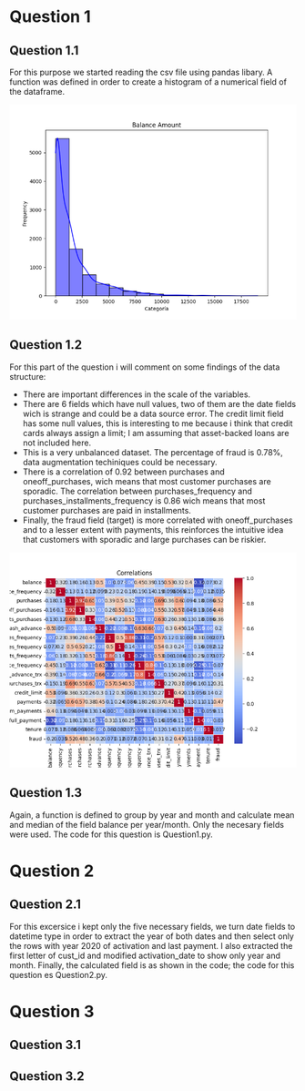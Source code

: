 # Question 1
## Question 1.1
For this purpose we started reading the csv file using pandas libary. A function was defined in order to create a histogram of a numerical field of the dataframe.

![Balance Histogram](figures/balance_hist.png)
## Question 1.2
For this part of the question i will comment on some findings of the data structure:
- There are important differences in the scale of the variables.
- There are 6 fields which have null values, two of them are the date fields wich is strange and could be a data source error. The credit limit field has some null values, this is interesting to me because i think that credit cards always assign a limit; I am assuming that asset-backed loans are not included here.
- This is a very unbalanced dataset. The percentage of fraud is 0.78%, data augmentation techiniques could be necessary.
- There is a correlation of 0.92 between purchases and oneoff_purchases, wich means that most customer purchases are sporadic. The correlation between purchases_frequency and purchases_installments_frequency is 0.86 wich means that most customer purchases are paid in installments.
- Finally, the fraud field (target) is more correlated with oneoff_purchases and to a lesser extent with payments, this reinforces the intuitive idea that customers with sporadic and large purchases can be riskier.

![Balance Histogram](figures/correlation_map.png)
## Question 1.3
Again, a function is defined to group by year and month and calculate mean and median of the field balance per year/month. Only the necesary fields were used. The code for this question is Question1.py.

# Question 2
## Question 2.1
For this excersice i kept only the five necessary fields, we turn date fields to datetime type in order to extract the year of both dates and then select only the rows with year 2020 of activation and last payment. I also extracted the first letter of cust_id and modified activation_date to show only year and month. Finally, the calculated field is as shown in the code; the code for this question es Question2.py.

# Question 3
## Question 3.1
## Question 3.2
